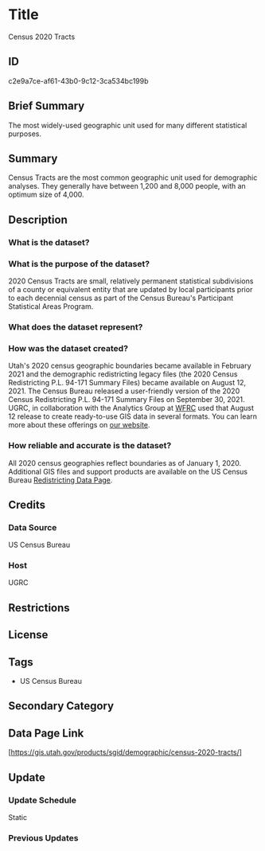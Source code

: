 # Title

Census 2020 Tracts

## ID

c2e9a7ce-af61-43b0-9c12-3ca534bc199b

## Brief Summary

The most widely-used geographic unit used for many different statistical purposes.

## Summary

Census Tracts are the most common geographic unit used for demographic analyses. They generally have between 1,200 and 8,000 people, with an optimum size of 4,000.

## Description

### What is the dataset?

### What is the purpose of the dataset?

2020 Census Tracts are small, relatively permanent statistical subdivisions of a county or equivalent entity that are updated by local participants prior to each decennial census as part of the Census Bureau's Participant Statistical Areas Program.

### What does the dataset represent?

### How was the dataset created?

Utah's 2020 census geographic boundaries became available in February 2021 and the demographic redistricting legacy files (the 2020 Census Redistricting P.L. 94-171 Summary Files) became available on August 12, 2021. The Census Bureau released a user-friendly version of the 2020 Census Redistricting P.L. 94-171 Summary Files on September 30, 2021. UGRC, in collaboration with the Analytics Group at [WFRC](https://wfrc.org/) used that August 12 release to create ready-to-use GIS data in several formats. You can learn more about these offerings on [our website](https://gis.utah.gov/blog/2021-08-31-census-2020-redistricting-data/).

### How reliable and accurate is the dataset?

All 2020 census geographies reflect boundaries as of January 1, 2020. Additional GIS files and support products are available on the US Census Bureau [Redistricting Data Page](https://www.census.gov/programs-surveys/decennial-census/about/rdo/summary-files.html#P2).

## Credits

### Data Source

US Census Bureau

### Host

UGRC

## Restrictions

## License

## Tags

- US Census Bureau

## Secondary Category

## Data Page Link

[https://gis.utah.gov/products/sgid/demographic/census-2020-tracts/]

## Update

### Update Schedule

Static

### Previous Updates
